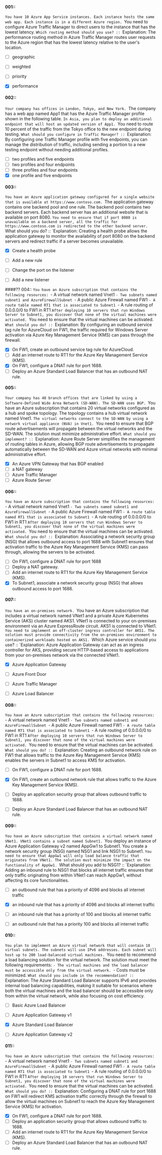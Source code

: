 


#### 001::
`You have 10 Azure App Service instances. Each instance hosts the same web app. Each instance is in a different Azure region.
`You need to configure Azure Traffic Manager to direct users to the instance that has the lowest latency.
`Which routing method should you use? ::
`Explanation: The performance routing method in Azure Traffic Manager routes user requests to the Azure region that has the lowest latency relative to the user's location.

- [ ] geographic
- [ ] weighted
- [ ] priority
- [x] performance


#### 002::
`Your company has offices in London, Tokyo, and New York.
`The company has a web app named App1 that has the Azure Traffic Manager profile shown in the following table.
`In Asia, you plan to deploy an additional endpoint that will host an updated version of App1.
`You need to route 10 percent of the traffic from the Tokyo office to the new endpoint during testing.
`What should you configure in Traffic Manager? ::
`Explanation: By configuring one Traffic Manager profile with five endpoints, you can manage the distribution of traffic, including sending a portion to a new testing endpoint without needing additional profiles.

- [ ] two profiles and five endpoints
- [ ] two profiles and four endpoints
- [ ] three profiles and four endpoints
- [x] one profile and five endpoints

#### 003::
`You have an Azure application gateway configured for a single website that is available at https://www.contoso.com.
`The application gateway contains one backend pool and one rule. The backend pool contains two backend servers. Each backend server has an additional website that is available on port 8080.
`You need to ensure that if port 8080 is unavailable on a backend server, all the traffic for https://www.contoso.com is redirected to the other backend server.
`What should you do? ::
`Explanation: Creating a health probe allows the application gateway to monitor the availability of port 8080 on the backend servers and redirect traffic if a server becomes unavailable.

- [x] Create a health probe
- [ ] Add a new rule
- [ ] Change the port on the listener
- [ ] Add a new listener


####?? 004::
`You have an Azure subscription that contains the following resources:
`- A virtual network named Vnet1
`- Two subnets named subnet1 and AzureFirewallSubnet
`- A public Azure Firewall named FW1
`- A route table named RT1 that is associated to Subnet1
`- A rule routing of 0.0.0.0/0 to FW1 in RT1
`After deploying 10 servers that run Windows Server to Subnet1, you discover that none of the virtual machines were activated.
`You need to ensure that the virtual machines can be activated.
`What should you do? ::
`Explanation: By configuring an outbound service tag rule for AzureCloud on FW1, the traffic required for Windows Server activation via Azure Key Management Service (KMS) can pass through the firewall.

- [x] On FW1, create an outbound service tag rule for AzureCloud.
- [ ] Add an internet route to RT1 for the Azure Key Management Service (KMS).
- [x] On FW1, configure a DNAT rule for port 1688.
- [ ] Deploy an Azure Standard Load Balancer that has an outbound NAT rule.

#### 005::
`Your company has 40 branch offices that are linked by using a Software-Defined Wide Area Network (SD-WAN). The SD-WAN uses BGP.
`You have an Azure subscription that contains 20 virtual networks configured as a hub and spoke topology. The topology contains a hub virtual network named Vnet1.
`The virtual networks connect to the SD-WAN by using a network virtual appliance (NVA) in Vnet1.
`You need to ensure that BGP route advertisements will propagate between the virtual networks and the SD-WAN. The solution must minimize administrative effort.
`What should you implement? ::
`Explanation: Azure Route Server simplifies the management of routing tables in Azure, allowing BGP route advertisements to propagate automatically between the SD-WAN and Azure virtual networks with minimal administrative effort.

- [x] An Azure VPN Gateway that has BGP enabled
- [ ] a NAT gateway
- [ ] Azure Traffic Manager
- [ ] Azure Route Server

#### 006::
`You have an Azure subscription that contains the following resources:
`- A virtual network named Vnet1
`- Two subnets named subnet1 and AzureFirewallSubnet
`- A public Azure Firewall named FW1
`- A route table named RT1 that is associated to Subnet1
`- A rule routing of 0.0.0.0/0 to FW1 in RT1
`After deploying 10 servers that run Windows Server to Subnet1, you discover that none of the virtual machines were activated.
`You need to ensure that the virtual machines can be activated.
`What should you do? ::
`Explanation: Associating a network security group (NSG) that allows outbound access to port 1688 with Subnet1 ensures that activation traffic to the Azure Key Management Service (KMS) can pass through, allowing the servers to be activated.

- [ ] On FW1, configure a DNAT rule for port 1688
- [ ] Deploy a NAT gateway.
- [ ] Add an internet route to RT1 for the Azure Key Management Service (KMS).
- [x] To Subnet1, associate a network security group (NSG) that allows outbound access to port 1688.

#### 007::
`You have an on-premises network.
`You have an Azure subscription that includes a virtual network named VNet1 and a private Azure Kubernetes Service (AKS) cluster named AKS1. VNet1 is connected to your on-premises environment via an Azure ExpressRoute circuit. AKS1 is connected to VNet1.
`You need to implement an off-cluster ingress controller for AKS1. The solution must provide connectivity from the on-premises environment to containerized workloads hosted on AKS1.
`Which Azure service should you use? ::
`Explanation: Azure Application Gateway can act as an ingress controller for AKS, providing secure HTTP-based access to applications from your on-premises network via the connected VNet1.

- [x] Azure Application Gateway
- [ ] Azure Front Door
- [ ] Azure Traffic Manager
- [ ] Azure Load Balancer


#### 008::
`You have an Azure subscription that contains the following resources:
`- A virtual network named Vnet1
`- Two subnets named subnet1 and AzureFirewallSubnet
`- A public Azure Firewall named FW1
`- A route table named RT1 that is associated to Subnet1
`- A rule routing of 0.0.0.0/0 to FW1 in RT1
`After deploying 10 servers that run Windows Server to Subnet1, you discover that none of the virtual machines were activated.
`You need to ensure that the virtual machines can be activated.
`What should you do? ::
`Explanation: Creating an outbound network rule on FW1 that allows traffic to the Azure Key Management Service (KMS) enables the servers in Subnet1 to access KMS for activation.

- [ ] On FW1, configure a DNAT rule for port 1688.
- [x] On FW1, create an outbound network rule that allows traffic to the Azure Key Management Service (KMS).
- [ ] Deploy an application security group that allows outbound traffic to 1688.
- [ ] Deploy an Azure Standard Load Balancer that has an outbound NAT rule.


#### 009::
`You have an Azure subscription that contains a virtual network named VNet1. VNet1 contains a subnet named Subnet1.
`You deploy an instance of Azure Application Gateway v2 named AppGw1 to Subnet1. You create a network security group (NSG) named NSG1 and link NSG1 to Subnet1.
`You need to ensure that AppGw1 will only load balance traffic that originates from VNet1. The solution must minimize the impact on the functionality of AppGw1.
`What should you add to NSG1? ::
`Explanation: Adding an inbound rule to NSG1 that blocks all internet traffic ensures that only traffic originating from within VNet1 can reach AppGw1, without affecting its core functionalities.

- [ ] an outbound rule that has a priority of 4096 and blocks all internet traffic
- [x] an inbound rule that has a priority of 4096 and blocks all internet traffic
- [ ] an inbound rule that has a priority of 100 and blocks all internet traffic
- [ ] an outbound rule that has a priority 100 and blocks all internet traffic


#### 010::
`You plan to implement an Azure virtual network that will contain 10 virtual subnets. The subnets will use IPv6 addresses. Each subnet will host up to 200 load-balanced virtual machines.
`You need to recommend a load balancing solution for the virtual network. The solution must meet the following requirements:
`- The virtual machines and the load balancer must be accessible only from the virtual network.
`- Costs must be minimized.
`What should you include in the recommendation? ::
`Explanation: The Azure Standard Load Balancer supports IPv6 and provides internal load balancing capabilities, making it suitable for scenarios where both the virtual machines and the load balancer should be accessible only from within the virtual network, while also focusing on cost efficiency.

- [ ] Basic Azure Load Balancer
- [ ] Azure Application Gateway v1
- [x] Azure Standard Load Balancer
- [ ] Azure Application Gateway v2



#### 011::
`You have an Azure subscription that contains the following resources:
`- A virtual network named Vnet1
`- Two subnets named subnet1 and AzureFirewallSubnet
`- A public Azure Firewall named FW1
`- A route table named RT1 that is associated to Subnet1
`- A rule routing of 0.0.0.0/0 to FW1 in RT1
`After deploying 10 servers that run Windows Server to Subnet1, you discover that none of the virtual machines were activated.
`You need to ensure that the virtual machines can be activated.
`What should you do? ::
`Explanation: Configuring a DNAT rule for port 1688 on FW1 will redirect KMS activation traffic correctly through the firewall to allow the virtual machines on Subnet1 to reach the Azure Key Management Service (KMS) for activation.

- [x] On FW1, configure a DNAT rule for port 1688.
- [ ] Deploy an application security group that allows outbound traffic to 1688.
- [ ] Add an internet route to RT1 for the Azure Key Management Service (KMS).
- [ ] Deploy an Azure Standard Load Balancer that has an outbound NAT rule.
